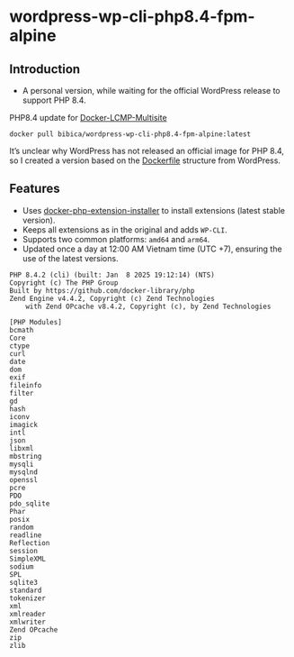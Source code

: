 # wordpress-wp-cli-php8.4-fpm-alpine

## Introduction

* A personal version, while waiting for the official WordPress release to support PHP 8.4.

PHP8.4 update for [Docker-LCMP-Multisite](https://github.com/bibicadotnet/Docker-LCMP-Multisite-WordPress-Minimal)
```
docker pull bibica/wordpress-wp-cli-php8.4-fpm-alpine:latest
```
It’s unclear why WordPress has not released an official image for PHP 8.4, so I created a version based on the [Dockerfile](https://github.com/docker-library/wordpress/blob/0015d465b4115ade0e0f98b3df8b5c17ec4a98e4/latest/php8.3/fpm-alpine/Dockerfile) structure from WordPress.

## Features

- Uses [docker-php-extension-installer](https://github.com/mlocati/docker-php-extension-installer) to install extensions (latest stable version).
- Keeps all extensions as in the original and adds `WP-CLI`.
- Supports two common platforms: `amd64` and `arm64`.
- Updated once a day at 12:00 AM Vietnam time (UTC +7), ensuring the use of the latest versions.

```
PHP 8.4.2 (cli) (built: Jan  8 2025 19:12:14) (NTS)
Copyright (c) The PHP Group
Built by https://github.com/docker-library/php
Zend Engine v4.4.2, Copyright (c) Zend Technologies
    with Zend OPcache v8.4.2, Copyright (c), by Zend Technologies
```
```
[PHP Modules]
bcmath
Core
ctype
curl
date
dom
exif
fileinfo
filter
gd
hash
iconv
imagick
intl
json
libxml
mbstring
mysqli
mysqlnd
openssl
pcre
PDO
pdo_sqlite
Phar
posix
random
readline
Reflection
session
SimpleXML
sodium
SPL
sqlite3
standard
tokenizer
xml
xmlreader
xmlwriter
Zend OPcache
zip
zlib
```
